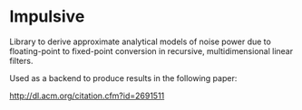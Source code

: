 # Impulsive

Library to derive approximate analytical models of noise power due to floating-point to fixed-point conversion in recursive, multidimensional linear filters.

Used as a backend to produce results in the following paper:

http://dl.acm.org/citation.cfm?id=2691511

